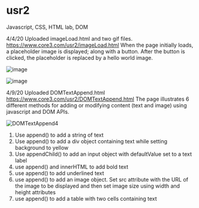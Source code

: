 # usr2
Javascript, CSS, HTML lab, DOM

4/4/20 Uploaded imageLoad.html and two gif files.
https://www.core3.com/usr2/imageLoad.html
When the page initially loads, a placeholder image is displayed; along with a button. After the button is clicked, the placeholder is replaced by a hello world image.

![image](https://user-images.githubusercontent.com/103004352/161812904-667e8586-e1fa-4a60-9314-e5b87285b9ae.png)

![image](https://user-images.githubusercontent.com/103004352/161812976-54436e6a-ef24-405f-9392-2be6cdb95ce2.png)

4/9/20 Uploaded DOMTextAppend.html
https://www.core3.com/usr2/DOMTextAppend.html
The page illustrates 6 different methods for adding or modifying content (text and image) using javascript and DOM APIs.

![DOMTextAppend4](https://user-images.githubusercontent.com/103004352/162637203-993b180c-5340-43cf-b27d-e2e6da9c5729.png)

1. Use append() to add a string of text
2. Use append() to add a div object containing text while setting background to yellow 
3. Use appendChild() to add an input object with defaultValue set to a text label
4. use append() and innerHTML to add bold text
5. use append() to add underlined text
6. use append() to add an image object. Set src attribute with the URL of the image to be displayed and then set image size using width and height attributes
7. use append() to add a table with two cells containing text
